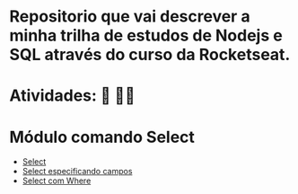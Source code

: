 # Repositorio que vai descrever a minha trilha de estudos de Nodejs e SQL através do curso da Rocketseat.
# Atividades: :pencil: :man_technologist:

# Módulo comando Select

- [Select](https://github.com/macmiller87/Curso-de-NodeJs-com-SQL-Rocketseat/blob/main/Comando_Select/comando_select.db)
- [Select especificando campos](https://github.com/macmiller87/Curso-de-NodeJs-com-SQL-Rocketseat/blob/main/Comando_Select/select_especificando_campos.db)
- [Select com Where](https://github.com/macmiller87/Curso-de-NodeJs-com-SQL-Rocketseat/blob/main/Comando_Select/select_com_where.db)